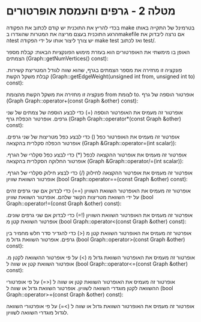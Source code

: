 

# מטלה 2 - גרפים והעמסת אופרטורים

בכדי להריץ את התוכנית יש קודם לכתוב את הפקודה make בטרמינל של התקייה באותו הרגע התוכנית בעצם מריצה את המטרות שהוגדרו בmakefile 
אם נרצה ליבדוק את הtest יש צורך ליצור אותו על ידי הפקודה make test ואז לכתוב test/.



האופן בו מימשתי את האופרטורים הוא בעזרת מימוש הפונקציות הבאות:
קבלת מספר הצמתים (Graph::getNumVertices() const):

פונקציה זו מחזירה את מספר הצמתים בגרף, שהוא שווה לגודל המטריצת קשירות.
קבלת משקל הקשת (Graph::getEdgeWeight(unsigned int from, unsigned int to) const):

פונקציה זו מחזירה את משקל הקשת מהצומת from לצומת to.
אופרטור הוספה של גרף (Graph Graph::operator+(const Graph &other) const):

אופרטור זה מעמיס את האופרטור הוספה (+) כדי לבצע הוספה של צמתים של שני גרפים.
אופרטור הכפלת גרף (Graph Graph::operator*(const Graph &other) const):

אופרטור זה מעמיס את האופרטור כפל () כדי לבצע כפל מטריצות של שני גרפים.
אופרטור הכפלה סקלרית בהקצאה (Graph &Graph::operator=(int scalar)):

אופרטור זה מעמיס את אופרטור ההקצאה לכפל (*) כדי לבצע כפל סקלרי של הגרף.
אופרטור החלוקה הסקלרית בהקצאה (Graph &Graph::operator/=(int scalar)):

אופרטור זה מעמיס את אופרטור ההקצאה לחילוק (/) כדי לבצע חילוק סקלרי של הגרף.
אופרטור השוואת שוויון (bool Graph::operator==(const Graph &other) const):

אופרטור זה מעמיס את האופרטור השוואת השוויון (==) כדי לבדוק אם שני גרפים זהים על ידי השוואת מטריצות הקשר שלהם.
אופרטור השוואת שוויון (bool Graph::operator!=(const Graph &other) const):

אופרטור זה מעמיס את האופרטור השוואת השוויון (!=) כדי לבדוק אם שני גרפים שונים.
אופרטור השוואת קטן מ (bool Graph::operator<(const Graph &other) const):

אופרטור זה מעמיס את האופרטור השוואת קטן מ (<) כדי להגדיר סדר חלש מחמיר בין גרפים.
אופרטור השוואת גדול מ (bool Graph::operator>(const Graph &other) const):

אופרטור זה מעמיס את האופרטור השוואת גדול מ (>) על פי אופרטור ההשוואה לקטן מ.
אופרטור השוואת קטן או שווה ל (bool Graph::operator<=(const Graph &other) const):

אופרטור זה מעמיס את האופרטור השוואת קטן או שווה ל (<=) על פי אופרטורי ההשוואה לקטן מוגדרי השוואה לשוויון.
אופרטור השוואת גדול או שווה ל (bool Graph::operator>=(const Graph &other) const):

אופרטור זה מעמיס את האופרטור השוואת גדול או שווה ל (>=) על פי אופרטורי השוואה לגדול מוגדרי השוואה לשוויון.





